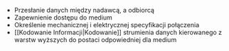
- Przesłanie danych między nadawcą, a odbiorcą
- Zapewnienie dostępu do medium
- Określenie mechanicznej i elektrycznej specyfikacji połączenia
- [[Kodowanie Informacji|Kodowanie]] strumienia danych kierowanego z warstw wyższych do postaci odpowiedniej dla medium
